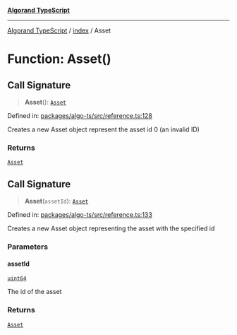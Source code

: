 [**Algorand TypeScript**](../../README.md)

***

[Algorand TypeScript](../../modules.md) / [index](../README.md) / Asset

# Function: Asset()

## Call Signature

> **Asset**(): [`Asset`](../type-aliases/Asset.md)

Defined in: [packages/algo-ts/src/reference.ts:128](https://github.com/algorandfoundation/puya-ts/blob/main/packages/algo-ts/src/reference.ts#L128)

Creates a new Asset object represent the asset id 0 (an invalid ID)

### Returns

[`Asset`](../type-aliases/Asset.md)

## Call Signature

> **Asset**(`assetId`): [`Asset`](../type-aliases/Asset.md)

Defined in: [packages/algo-ts/src/reference.ts:133](https://github.com/algorandfoundation/puya-ts/blob/main/packages/algo-ts/src/reference.ts#L133)

Creates a new Asset object representing the asset with the specified id

### Parameters

#### assetId

[`uint64`](../type-aliases/uint64.md)

The id of the asset

### Returns

[`Asset`](../type-aliases/Asset.md)
